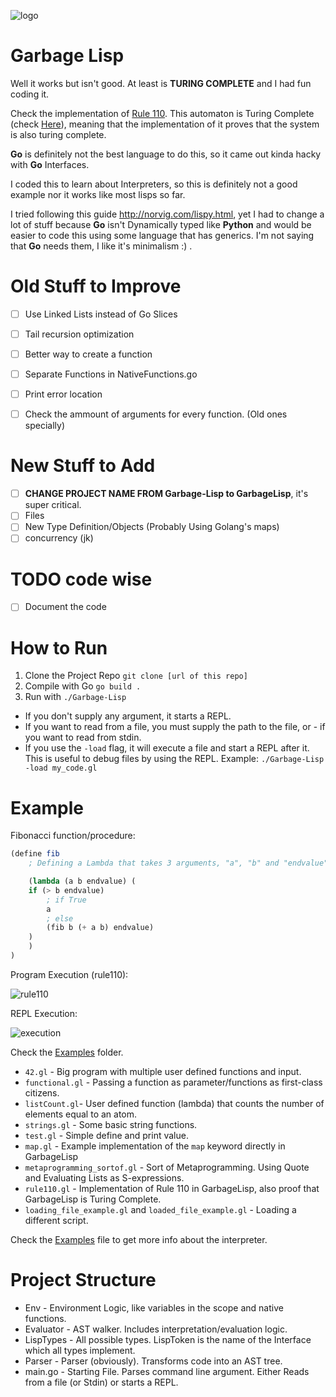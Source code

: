 ![logo](https://i.imgur.com/KGKYp3F.png)


# Garbage Lisp
Well it works but isn't good.
At least is **TURING COMPLETE** and I had fun coding it.

Check the implementation of [Rule 110](https://github.com/Gabulhas/Garbage-Lisp/tree/master/examples/rule110.gl).
This automaton is Turing Complete (check [Here](https://en.wikipedia.org/wiki/Rule_110)), meaning that the implementation of it proves that the system
is also turing complete.


**Go** is definitely not the best language to do this, so it came out kinda hacky with **Go** Interfaces.

I coded this to learn about Interpreters, so this is definitely not a good example nor it works like most lisps so far.

I tried following this guide http://norvig.com/lispy.html, yet I had to change a lot of stuff because **Go** isn't Dynamically
typed like **Python** and would be easier to code this using some language that has generics.
I'm not saying that **Go** needs them, I like it's minimalism :) .

# Old Stuff to Improve
- [ ] Use Linked Lists instead of Go Slices
- [ ] Tail recursion optimization
- [ ] Better way to create a function
- [ ] Separate Functions in NativeFunctions.go
- [ ] Print error location
- [ ] Check the ammount of arguments for every function. (Old ones specially)


# New Stuff to Add
- [ ] **CHANGE PROJECT NAME FROM Garbage-Lisp to GarbageLisp**, it's super critical.
- [ ] Files
- [ ] New Type Definition/Objects (Probably Using Golang's maps)
- [ ] concurrency (jk)

# TODO code wise
- [ ] Document the code


# How to Run

1. Clone the Project Repo `git clone [url of this repo]`
2. Compile with Go `go build .`
3. Run with `./Garbage-Lisp`
- If you don't supply any argument, it starts a REPL.
- If you want to read from a file, you must supply the path to the file, or - if you want to read from stdin.
- If you use the `-load` flag, it will execute a file and start a REPL after it. This is useful to debug files by using the REPL. Example: `./Garbage-Lisp -load my_code.gl`


# Example

Fibonacci function/procedure:
```scheme
(define fib
    ; Defining a Lambda that takes 3 arguments, "a", "b" and "endvalue"

    (lambda (a b endvalue) (
	if (> b endvalue)
	    ; if True
	    a
	    ; else
	    (fib b (+ a b) endvalue)
	)
    )
)
```


Program Execution (rule110):

![rule110](https://i.imgur.com/nFrymgx.png)



REPL Execution:

![execution](https://i.imgur.com/9a3uPNn.png)




Check the [Examples](https://github.com/Gabulhas/Garbage-Lisp/tree/master/examples) folder.
- `42.gl`       - Big program with multiple user defined functions and input.
- `functional.gl` - Passing a function as parameter/functions as first-class citizens.
- `listCount.gl`- User defined function (lambda) that counts the number of elements equal to an atom.
- `strings.gl`  - Some basic string functions.
- `test.gl`     - Simple define and print value.
- `map.gl`      - Example implementation of the `map` keyword directly in GarbageLisp
- `metaprogramming_sortof.gl` - Sort of Metaprogramming. Using Quote and Evaluating Lists as S-expressions.
- `rule110.gl` - Implementation of Rule 110 in GarbageLisp, also proof that GarbageLisp is Turing Complete.
- `loading_file_example.gl` and `loaded_file_example.gl` - Loading a different script.


Check the [Examples](https://github.com/Gabulhas/Garbage-Lisp/tree/master/DOCS.md) file to get more info about the interpreter.

# Project Structure
- Env       - Environment Logic, like variables in the scope and native functions.
- Evaluator - AST walker. Includes interpretation/evaluation logic.
- LispTypes - All possible types. LispToken is the name of the Interface which all types implement.
- Parser    - Parser (obviously). Transforms code into an AST tree.
- main.go   - Starting File. Parses command line argument. Either Reads from a file (or Stdin) or starts a REPL.
